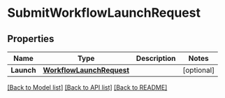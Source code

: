 # SubmitWorkflowLaunchRequest

## Properties

Name | Type | Description | Notes
------------ | ------------- | ------------- | -------------
**Launch** | [**WorkflowLaunchRequest**](WorkflowLaunchRequest.md) |  | [optional] 

[[Back to Model list]](../README.md#documentation-for-models) [[Back to API list]](../README.md#documentation-for-api-endpoints) [[Back to README]](../README.md)


